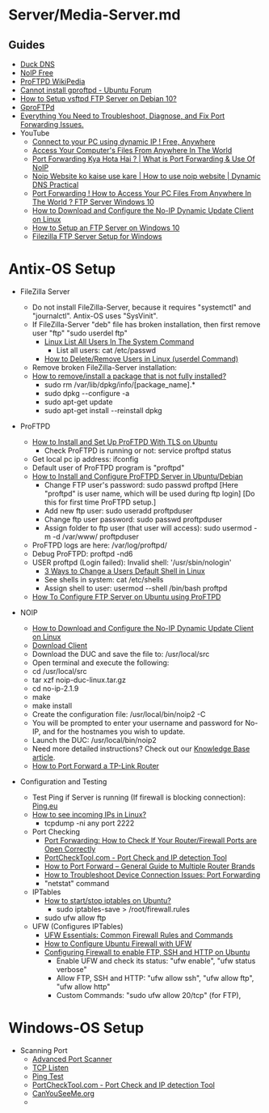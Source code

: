 # Server/Media-Server.md

## Guides

* [Duck DNS](https://www.duckdns.org/)
* [NoIP Free](https://www.noip.com/free)
* [ProFTPD WikiPedia](https://en.wikipedia.org/wiki/ProFTPD)
* [Cannot install gproftpd - Ubuntu Forum](https://ubuntuforums.org/showthread.php?t=1416567)
* [How to Setup vsftpd FTP Server on Debian 10?](https://linuxhint.com/setup-vsftpd-ftp-server-on-debian10/)
* [GproFTPd](https://directory.fsf.org/wiki/GproFTPd)
* [Everything You Need to Troubleshoot, Diagnose, and Fix Port Forwarding Issues.](https://portforward.com/)
* YouTube
  * [Connect to your PC using dynamic IP ! Free, Anywhere](https://www.youtube.com/watch?v=3GxBkegfofI)
  * [Access Your Computer's Files From Anywhere In The World](https://www.youtube.com/watch?v=SnLkrwMMxGA)
  * [Port Forwarding Kya Hota Hai ? | What is Port Forwarding & Use Of NoIP](https://www.youtube.com/watch?v=cU7tiU77Xrk)
  * [Noip Website ko kaise use kare | How to use noip website | Dynamic DNS Practical](https://www.youtube.com/watch?v=qU8K8bzVgOM)
  * [Port Forwarding ! How to Access Your PC Files From Anywhere In The World ? FTP Server Windows 10](https://www.youtube.com/watch?v=Mv15PBZgIcY)
  * [How to Download and Configure the No-IP Dynamic Update Client on Linux](https://www.youtube.com/watch?v=8xp4kkbsZi0)
  * [How to Setup an FTP Server on Windows 10](https://www.youtube.com/watch?v=ke3tnd73aUI)
  * [Filezilla FTP Server Setup for Windows](https://www.youtube.com/watch?v=HKJVWWFkZ_0)

# Antix-OS Setup

* FileZilla Server
  * Do not install FileZilla-Server, because it requires "systemctl" and "journalctl". Antix-OS uses "SysVinit".
  * If FileZilla-Server "deb" file has broken installation, then first remove user "ftp" "sudo userdel ftp"
    * [Linux List All Users In The System Command](https://www.cyberciti.biz/faq/linux-list-users-command/)
      * List all users: cat /etc/passwd
    * [How to Delete/Remove Users in Linux (userdel Command)](https://linuxize.com/post/how-to-delete-users-in-linux-using-the-userdel-command/)
  * Remove broken FileZilla-Server installation:
  * [How to remove/install a package that is not fully installed?](https://askubuntu.com/questions/438345/how-to-remove-install-a-package-that-is-not-fully-installed)
    * sudo rm /var/lib/dpkg/info/[package_name].*
    * sudo dpkg --configure -a
    * sudo apt-get update
    * sudo apt-get install --reinstall dpkg

* ProFTPD
  * [How to Install and Set Up ProFTPD With TLS on Ubuntu](https://www.makeuseof.com/install-proftpd-on-ubuntu/)
    * Check ProFTPD is running or not: service proftpd status
  * Get local pc ip address: ifconfig
  * Default user of ProFTPD program is "proftpd"
  * [How to Install and Configure ProFTPD Server in Ubuntu/Debian](https://www.youtube.com/watch?v=cqkdD7slHBw)
    * Change FTP user's password: sudo passwd proftpd [Here "proftpd" is user name, which will be used during ftp login] [Do this for first time ProFTPD setup.]
    * Add new ftp user: sudo useradd proftpduser
    * Change ftp user password: sudo passwd proftpduser
    * Assign folder to ftp user (that user will access): sudo usermod -m -d /var/www/ proftpduser
  * ProFTPD logs are here: /var/log/proftpd/
  * Debug ProFTPD: proftpd -nd6
  * USER proftpd (Login failed): Invalid shell: '/usr/sbin/nologin'
    * [3 Ways to Change a Users Default Shell in Linux](https://www.tecmint.com/change-a-users-default-shell-in-linux/)
    * See shells in system: cat /etc/shells
    * Assign shell to user: usermod --shell /bin/bash proftpd
  * [How To Configure FTP Server on Ubuntu using ProFTPD](https://technixleo.com/configure-ftp-server-on-ubuntu-using-proftpd/)

* NOIP
  * [How to Download and Configure the No-IP Dynamic Update Client on Linux](https://www.youtube.com/watch?v=8xp4kkbsZi0)
  * [Download Client](https://www.noip.com/client/linux/noip-duc-linux.tar.gz)
  * Download the DUC and save the file to: /usr/local/src
  * Open terminal and execute the following:
  * cd /usr/local/src
  * tar xzf noip-duc-linux.tar.gz
  * cd no-ip-2.1.9
  * make
  * make install
  * Create the configuration file: /usr/local/bin/noip2 -C
  * You will be prompted to enter your username and password for No-IP, and for the hostnames you wish to update.
  * Launch the DUC: /usr/local/bin/noip2
  * Need more detailed instructions? Check out our [Knowledge Base article](https://www.noip.com/support/knowledgebase/installing-the-linux-dynamic-update-client/).
  * [How to Port Forward a TP-Link Router](https://www.noip.com/support/knowledgebase/setting-port-forwarding-tp-link-router/)

* Configuration and Testing
  * Test Ping if Server is running (If firewall is blocking connection): [Ping.eu](https://ping.eu/ping/)
  * [How to see incoming IPs in Linux?](https://serverfault.com/questions/405647/how-to-see-incoming-ips-in-linux)
    * tcpdump -ni any port 2222
  * Port Checking
    * [Port Forwarding: How to Check If Your Router/Firewall Ports are Open Correctly](https://www.noip.com/blog/2012/02/07/port-forwarding-tip-how-to-check-if-your-routerfirewall-ports-are-open-correctly/)
    * [PortCheckTool.com - Port Check and IP detection Tool](https://www.portchecktool.com/)
    * [How to Port Forward – General Guide to Multiple Router Brands](https://www.noip.com/support/knowledgebase/general-port-forwarding-guide/)
    * [How to Troubleshoot Device Connection Issues: Port Forwarding](https://www.youtube.com/watch?v=CLunOJZqmc0)
    * "netstat" command
  * IPTables
    * [How to start/stop iptables on Ubuntu?](https://serverfault.com/questions/129086/how-to-start-stop-iptables-on-ubuntu)
      * sudo iptables-save > /root/firewall.rules
    * sudo ufw allow ftp
  * UFW (Configures IPTables)
    * [UFW Essentials: Common Firewall Rules and Commands](https://www.digitalocean.com/community/tutorials/ufw-essentials-common-firewall-rules-and-commands)
    * [How to Configure Ubuntu Firewall with UFW](https://www.cherryservers.com/blog/how-to-configure-ubuntu-firewall-with-ufw)
    * [Configuring Firewall to enable FTP, SSH and HTTP on Ubuntu](https://developernote.com/2013/08/configuring-firewall-to-enable-ftp-ssh-and-http-on-ubuntu/)
      * Enable UFW and check its status: "ufw enable", "ufw status verbose"
      * Allow FTP, SSH and HTTP: "ufw allow ssh", "ufw allow ftp", "ufw allow http"
      * Custom Commands: "sudo ufw allow 20/tcp" (for FTP), 

# Windows-OS Setup

* Scanning Port
  * [Advanced Port Scanner](https://www.advanced-port-scanner.com/)
  * [TCP Listen](https://www.allscoop.com/tcp-listen.php)
  * [Ping Test](https://ping.eu/)
  * [PortCheckTool.com - Port Check and IP detection Tool](https://www.portchecktool.com/)
  * [CanYouSeeMe.org](https://canyouseeme.org/)
  * 